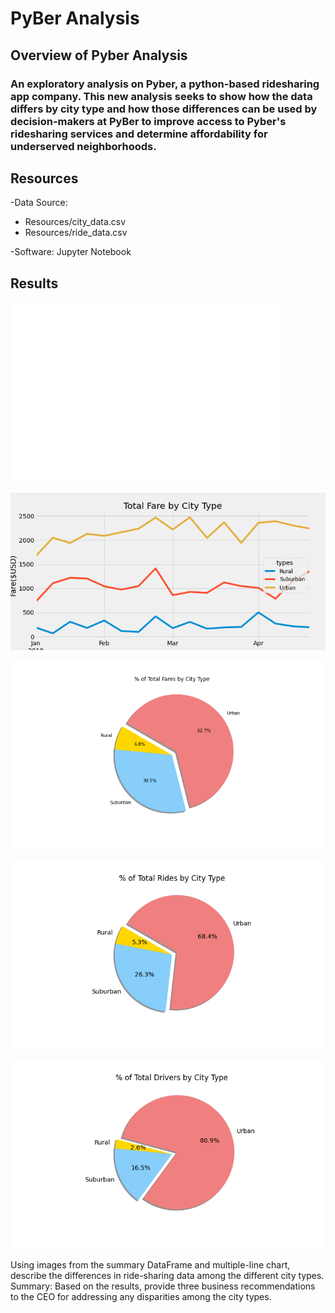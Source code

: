 # PyBer Analysis

## Overview of Pyber Analysis
### An exploratory analysis on Pyber, a python-based ridesharing app company. This new analysis seeks to show how the data differs by city type and how those differences can be used by decision-makers at PyBer to improve access to Pyber's ridesharing services and determine affordability for underserved neighborhoods. 

## Resources
-Data Source: 
* Resources/city_data.csv  
* Resources/ride_data.csv

-Software: Jupyter Notebook


## Results 
![analysis/Fig1.png](analysis/Fig1.png)

![analysis/PyBer_fare_summary.png](analysis/PyBer_fare_summary.png)

![analysis/Fig5.png](analysis/Fig5.png)

![analysis/Fig6.png](analysis/Fig6.png)

![analysis/Fig7.png](analysis/Fig7.png)

Using images from the summary DataFrame and multiple-line chart, describe the differences in ride-sharing data among the different city types.
Summary: Based on the results, provide three business recommendations to the CEO for addressing any disparities among the city types.
